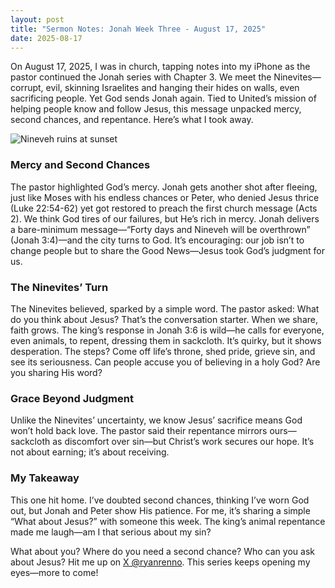 ```yaml
---
layout: post
title: "Sermon Notes: Jonah Week Three - August 17, 2025"
date: 2025-08-17
---
```


On August 17, 2025, I was in church, tapping notes into my iPhone as the pastor continued the Jonah series with Chapter 3. We meet the Ninevites—corrupt, evil, skinning Israelites and hanging their hides on walls, even sacrificing people. Yet God sends Jonah again. Tied to United’s mission of helping people know and follow Jesus, this message unpacked mercy, second chances, and repentance. Here’s what I took away.

![Nineveh ruins at sunset](/assets/images/nineveh-sunset.jpg)

### Mercy and Second Chances

The pastor highlighted God’s mercy. Jonah gets another shot after fleeing, just like Moses with his endless chances or Peter, who denied Jesus thrice (Luke 22:54-62) yet got restored to preach the first church message (Acts 2). We think God tires of our failures, but He’s rich in mercy. Jonah delivers a bare-minimum message—“Forty days and Nineveh will be overthrown” (Jonah 3:4)—and the city turns to God. It’s encouraging: our job isn’t to change people but to share the Good News—Jesus took God’s judgment for us.

### The Ninevites’ Turn

The Ninevites believed, sparked by a simple word. The pastor asked: What do you think about Jesus? That’s the conversation starter. When we share, faith grows. The king’s response in Jonah 3:6 is wild—he calls for everyone, even animals, to repent, dressing them in sackcloth. It’s quirky, but it shows desperation. The steps? Come off life’s throne, shed pride, grieve sin, and see its seriousness. Can people accuse you of believing in a holy God? Are you sharing His word?

### Grace Beyond Judgment

Unlike the Ninevites’ uncertainty, we know Jesus’ sacrifice means God won’t hold back love. The pastor said their repentance mirrors ours—sackcloth as discomfort over sin—but Christ’s work secures our hope. It’s not about earning; it’s about receiving.

### My Takeaway

This one hit home. I’ve doubted second chances, thinking I’ve worn God out, but Jonah and Peter show His patience. For me, it’s sharing a simple “What about Jesus?” with someone this week. The king’s animal repentance made me laugh—am I that serious about my sin?

What about you? Where do you need a second chance? Who can you ask about Jesus? Hit me up on [X @ryanrenno](https://x.com/ryanrenno). This series keeps opening my eyes—more to come!